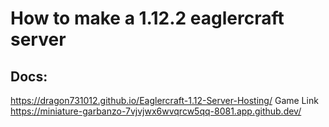 # How to make a 1.12.2 eaglercraft server
## Docs:
https://dragon731012.github.io/Eaglercraft-1.12-Server-Hosting/
              Game Link
https://miniature-garbanzo-7vjvjwx6wvqrcw5qq-8081.app.github.dev/
